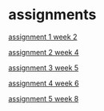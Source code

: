 # assignments
[assignment 1 week 2](https://github.com/Thomasso98/assignments/blob/master/Assignment_week_2%20(1).ipynb) 

[assignment 2 week 4](https://github.com/Thomasso98/assignments/blob/master/Assignment_week_4.ipynb)

[assignment 3 week 5](https://github.com/Thomasso98/assignments/blob/master/Assignment_week_5.ipynb)

[assignment 4 week 6](https://github.com/Thomasso98/assignments/blob/master/assignment4%20(2).ipynb)

[assignment 5 week 8](https://github.com/Thomasso98/assignments/blob/master/assignment5.ipynb)
